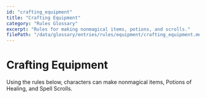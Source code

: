 ```yaml
---
id: "crafting_equipment"
title: "Crafting Equipment"
category: "Rules Glossary"
excerpt: "Rules for making nonmagical items, potions, and scrolls."
filePath: "/data/glossary/entries/rules/equipment/crafting_equipment.md"
---
```

# Crafting Equipment
Using the rules below, characters can make nonmagical items, Potions of Healing, and Spell Scrolls.